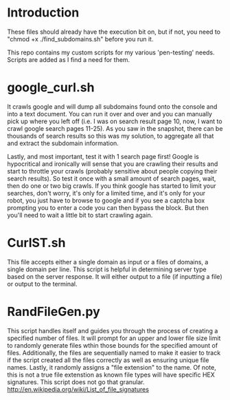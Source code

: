 Introduction
===========
These files should already have the execution bit on, but if not, you need to "chmod +x ./find_subdomains.sh" before you run it.

This repo contains my custom scripts for my various 'pen-testing' needs.  Scripts are added as I find a need for them.

google_curl.sh
===========

It crawls google and will dump all subdomains found onto the console and into a text document.  You can run it over and over and you can manually pick up where you left off (i.e. I was on search result page 10, now, I want to crawl google search pages 11-25).  As you saw in the snapshot, there can be thousands of search results so this was my solution, to aggregate all that and extract the subdomain information. 

Lastly, and most important, test it with 1 search page first!  Google is  hypocritical and ironically will sense that you are crawling their results and start to throttle your crawls (probably sensitive about people copying their search results).  So test it once with a small amount of search pages, wait, then do one or two big crawls.  If you think google has started to limit your searches, don't worry, it's only for a limited time, and it's only for your robot, you just have to browse to google and if you see a captcha box prompting you to enter a code you can then bypass the block.  But then you'll need to wait a little bit to start crawling again.

CurlST.sh
===========

This file accepts either a single domain as input or a files of domains, a single domain per line.
This script is helpful in determining server type based on the server response.  It will either output to a file (if inputting a file) or output to the terminal.

RandFileGen.py
===========

This script handles itself and guides you through the process of creating a specified number of files.  It will prompt for an upper and lower file size limit to randomly generate files wthin those bounds for the specified amount of files.  Additionally, the files are sequentially named to make it easier to track if the script created all the files correctly as well as ensuring unique file names.  Lastly, it randomly assigns a "file extension" to the name.  Of note, this is not a true file extenstion as known file types will have specific HEX signatures.  This script does not go that granular.  http://en.wikipedia.org/wiki/List_of_file_signatures
